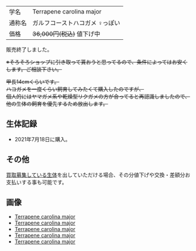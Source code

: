 ---
---

|||
|:-|:-|
| 学名 | Terrapene carolina major |
| 通称名 | ガルフコーストハコガメ ♀っぽい |
| 価格 | ~~36,000円(税込)~~ 値下げ中 |

販売終了しました。

~~※そろそろショップに引き取って貰おうと思ってるので、条件によってはお安くします。ご相談下さい。~~

~~甲長14cmくらいです。~~  
~~ハコガメを一度くらい飼育してみたくて購入したのですが、~~  
~~個人的にはヤマガメ系や乾燥型リクガメの方が合ってると再認識しましたので、~~  
~~他の生体の飼育を優先するため放出します。~~

## 生体記録

* 2021年7月18日に購入。

## その他

[買取募集している生体](/shopping/purchase-price-list)を出していただける場合、その分値下げや交換・差額分お支払いする事も可能です。

## 画像

* [Terrapene carolina major]({{site.baseurl}}/assets/img/shopping/creatures/terrapene-carolina-major/1/1.jpeg)
* [Terrapene carolina major]({{site.baseurl}}/assets/img/shopping/creatures/terrapene-carolina-major/1/2.jpeg)
* [Terrapene carolina major]({{site.baseurl}}/assets/img/shopping/creatures/terrapene-carolina-major/1/3.jpeg)
* [Terrapene carolina major]({{site.baseurl}}/assets/img/shopping/creatures/terrapene-carolina-major/1/4.jpeg)
* [Terrapene carolina major]({{site.baseurl}}/assets/img/shopping/creatures/terrapene-carolina-major/1/5.jpeg)

